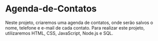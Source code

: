 # Agenda-de-Contatos
Neste projeto, criaremos uma agenda de contatos, onde serão salvos o nome, telefone e e-mail de cada contato. Para realizar este projeto, utilizaremos HTML, CSS, JavaScript, Node.js e SQL.
